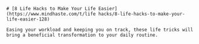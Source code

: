
    # [8 Life Hacks to Make Your Life Easier](https://www.mindhaste.com/t/life hacks/8-life-hacks-to-make-your-life-easier-128)

    Easing your workload and keeping you on track, these life tricks will bring a beneficial transformation to your daily routine.
    